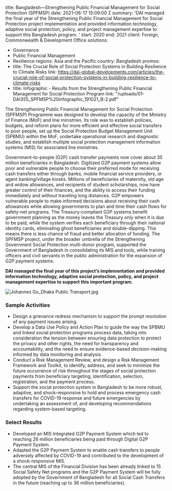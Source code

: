 
title: Bangladesh—Strengthening Public Financial Management for Social Protection
  (SPFMSP)
date: 2021-06-17 15:09:00 Z
summary: 'DAI managed the final year of the Strengthening Public Financial Management
  for Social Protection project implementation and provided information technology,
  adaptive social protection, policy, and project management expertise to support
  this Bangladesh program. '
start: 2020
end: 2021
client: Foreign, Commonwealth & Development Office
solutions:
- Governance
- Public Financial Management
- Resilience
regions: Asia and the Pacific
country: Bangladesh
promos:
- title: The Crucial Role of Social Protection Systems in Building Resilience to Climate
    Risks
  link: https://dai-global-developments.com/articles/the-crucial-role-of-social-protection-systems-in-building-resilience-to-climate-risks
- title: Infographic - Results from the Strengthening Public Financial Management
    for Social Protection Program
  link: "/uploads/01-DAI355_SPFMSP%20infographic_191021_B-2.pdf"


The Strengthening Public Financial Management for Social Protection (SPFMSP) Programme was designed to develop the capacity of the Ministry of Finance (MoF) and line ministries. Its role was to establish policies, budgets, and reform plans for more efficient and effective social transfers to poor people, set up the Social Protection Budget Management Unit (SPBMU) within the MoF, undertake operational research and diagnostic studies, and establish multiple social protection management information systems (MIS) for associated line ministries.

Government-to-people (G2P) cash transfer payments now cover about 35 million beneficiaries in Bangladesh. Digitized G2P payment systems allow poor and vulnerable people to choose their preferred mode for receiving cash transfers either through banks, mobile financial service providers, or agent banking/village kiosks. Millions of beneficiaries of maternity, old age and widow allowances, and recipients of student scholarships, now have greater control of their finances, and the ability to access their funding immediately and without traveling long distances. G2P empowers vulnerable people to make informed decisions about receiving their cash allowances while allowing governments to plan and time their cash flows for safety-net programs. The Treasury-compliant G2P systems benefit government planning as the money leaves the Treasury only when it is due to be paid, while the system verifies each beneficiary through their national identity cards, eliminating ghost beneficiaries and double-dipping. This means there is less chance of fraud and better allocation of funding. The SPFMSP project, under the broader umbrella of the Strengthening Government Social Protection multi-donor program, supported the Government of Bangladesh in consolidating its MIS and tools, while training officers and civil servants in the public administration for the expansion of G2P payment systems.

**DAI managed the final year of this project’s implementation and provided information technology, adaptive social protection, policy, and project management expertise to support this important program.**

![Johannes Go_Dhaka Public Transport.jpg](/uploads/Johannes%20Go_Dhaka%20Public%20Transport.jpg)

### Sample Activities

* Design a grievance redress mechanism to support the prompt resolution of any payment issues arising.
* Develop a Data Use Policy and Action Plan to guide the way the SPBMU and linked social protection programs process data, taking into consideration the tension between ensuring data protection to protect the privacy and other rights, the need for transparency and accountability, and the need to ensure evidence-based decision-making informed by data monitoring and analysis.
* Conduct a Risk Management Review, and design a Risk Management Framework and Toolkit, to identify, address, and seek to minimize the future occurrence of risk throughout the stages of social protection payments from beneficiary targeting, identification, selection, registration, and the payment process.
* Support the social protection system in Bangladesh to be more robust, adaptive, and shock-responsive to hold and process emergency cash transfers for COVID-19 response and future emergencies by undertaking an assessment of, and developing recommendations regarding system-based targeting.

### Select Results

* Developed an MIS Integrated G2P Payment System which led to reaching 26 million beneficiaries being paid through Digital G2P Payment System.
* Adapted the G2P Payment System to enable cash transfers to people adversely affected by COVID-19 and contributed to the development of a shock-responsive MIS.
* The central MIS of the Financial Division has been already linked to 15 Social Safety Net programs and the G2P Payment System will be fully adopted by the Government of Bangladesh for all Social Cash Transfers in the future (reaching up to 36 million beneficiaries).
